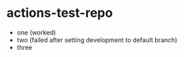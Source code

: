 # actions-test-repo

- one (worked)
- two (failed after setting development to default branch)
- three 